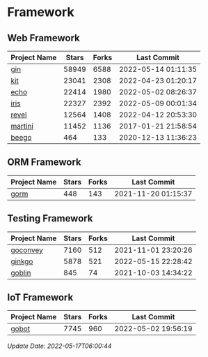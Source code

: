# Framework

## Web Framework
| Project Name | Stars | Forks | Last Commit |
| ------------ | ----- | ----- | ----------- |
| [gin](https://github.com/gin-gonic/gin) | 58949 | 6588 | 2022-05-14 01:11:35 |
| [kit](https://github.com/go-kit/kit) | 23041 | 2308 | 2022-04-23 01:20:17 |
| [echo](https://github.com/labstack/echo) | 22414 | 1980 | 2022-05-02 08:26:37 |
| [iris](https://github.com/kataras/iris) | 22327 | 2392 | 2022-05-09 00:01:34 |
| [revel](https://github.com/revel/revel) | 12564 | 1408 | 2022-04-12 20:53:30 |
| [martini](https://github.com/go-martini/martini) | 11452 | 1136 | 2017-01-21 21:58:54 |
| [beego](https://github.com/astaxie/beego) | 464 | 133 | 2020-12-13 11:36:23 |

## ORM Framework
| Project Name | Stars | Forks | Last Commit |
| ------------ | ----- | ----- | ----------- |
| [gorm](https://github.com/jinzhu/gorm) | 448 | 143 | 2021-11-20 01:15:37 |

## Testing Framework
| Project Name | Stars | Forks | Last Commit |
| ------------ | ----- | ----- | ----------- |
| [goconvey](https://github.com/smartystreets/goconvey) | 7160 | 512 | 2021-11-01 23:20:26 |
| [ginkgo](https://github.com/onsi/ginkgo) | 5878 | 521 | 2022-05-15 22:28:42 |
| [goblin](https://github.com/franela/goblin) | 845 | 74 | 2021-10-03 14:34:22 |

## IoT Framework
| Project Name | Stars | Forks | Last Commit |
| ------------ | ----- | ----- | ----------- |
| [gobot](https://github.com/hybridgroup/gobot) | 7745 | 960 | 2022-05-02 19:56:19 |

*Update Date: 2022-05-17T06:00:44*